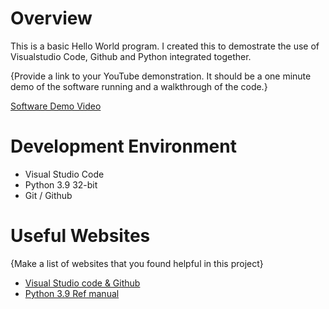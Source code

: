 # Overview

This is a basic Hello World program. I created this to demostrate the use of Visualstudio Code, Github and Python integrated together.





{Provide a link to your YouTube demonstration.  It should be a one minute demo of the software running and a walkthrough of the code.}

[Software Demo Video](http://youtube.link.goes.here)

# Development Environment

* Visual Studio Code
* Python 3.9 32-bit
* Git / Github



# Useful Websites

{Make a list of websites that you found helpful in this project}
* [Visual Studio code & Github](https://code.visualstudio.com/docs/editor/versioncontrol)
* [Python 3.9 Ref manual](https://docs.python.org/3.9/library/index.html)